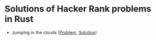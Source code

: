 # Solutions of Hacker Rank problems in Rust

* Jumping in the clouds ([Problem](https://www.hackerrank.com/challenges/jumping-on-the-clouds/problem), [Solution](.//Users/n.lopin/Study/rust/jumping_on_the_clouds))
